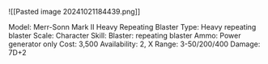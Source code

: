 ![[Pasted image 20241021184439.png]]

Model: Merr-Sonn Mark II Heavy
Repeating Blaster
Type: Heavy repeating blaster
Scale: Character
Skill: Blaster: repeating blaster
Ammo: Power generator only
Cost: 3,500
Availability: 2, X
Range: 3-50/200/400
Damage: 7D+2